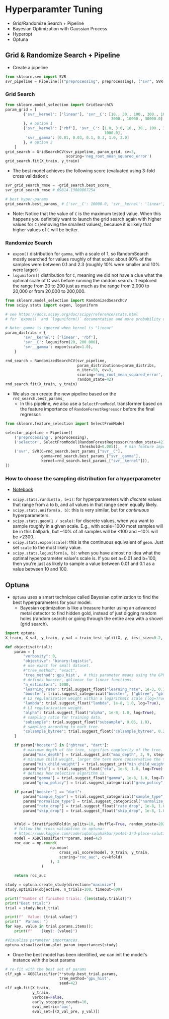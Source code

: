 # Hyperparamter Tuning

- Grid/Randomize Search + Pipeline
- Bayesian Optimization with Gaussian Process
- Hyperopt
- Optuna

## Grid & Randomize Search + Pipeline

- Create a pipeline

```Python
from sklearn.svm import SVR
svr_pipeline = Pipeline([("preprocessing", preprocessing), ("svr", SVR())])
```

### Grid Search

```Python
from sklearn.model_selection import GridSearchCV
param_grid = [
        {'svr__kernel': ['linear'], 'svr__C': [10., 30., 100., 300., 1000.,
                                               3000., 10000., 30000.0]
        }, # option 1
        {'svr__kernel': ['rbf'], 'svr__C': [1.0, 3.0, 10., 30., 100., 300.,
                                            1000.0],
         'svr__gamma': [0.01, 0.03, 0.1, 0.3, 1.0, 3.0]
        }, # option 2
    ]
grid_search = GridSearchCV(svr_pipeline, param_grid, cv=3,
                           scoring='neg_root_mean_squared_error')
grid_search.fit(X_train, y_train)
```

- The best model achieves the following score (evaluated using 3-fold cross validation):

```Python
svr_grid_search_rmse = -grid_search.best_score_
svr_grid_search_rmse # 69814.13889867254

# best hyper-params
grid_search.best_params_ # {'svr__C': 10000.0, 'svr__kernel': 'linear'}
```

- Note: Notice that the value of `C` is the maximum tested value. When this happens you definitely want to launch the grid search again with higher values for `C` (removing the smallest values), because it is likely that higher values of `C` will be better.

### Randomize Search

- `expon()` distribution for `gamma`, with a scale of 1, so RandomSearch mostly searched for values roughly of that scale: about 80% of the samples were between 0.1 and 2.3 (roughly 10% were smaller and 10% were larger)
- `loguniform()` distribution for `C`, meaning we did not have a clue what the optimal scale of C was before running the random search. It explored the range from 20 to 200 just as much as the range from 2,000 to 20,000 or from 20,000 to 200,000.

```Python
from sklearn.model_selection import RandomizedSearchCV
from scipy.stats import expon, loguniform

# see https://docs.scipy.org/doc/scipy/reference/stats.html
# for `expon()` and `loguniform()` documentation and more probability distribution functions.

# Note: gamma is ignored when kernel is "linear"
param_distribs = {
        'svr__kernel': ['linear', 'rbf'],
        'svr__C': loguniform(20, 200_000),
        'svr__gamma': expon(scale=1.0),
    }

rnd_search = RandomizedSearchCV(svr_pipeline,
                                param_distributions=param_distribs,
                                n_iter=50, cv=3,
                                scoring='neg_root_mean_squared_error',
                                random_state=42)
rnd_search.fit(X_train, y_train)

```

- We also can create the new pipeline based on the `rnd_search.best_params_`
  - In this pipeline, we also use a `SelectFromModel` transformer based on the feature importance of `RandomForestRegressor` before the final regressor:

```Python
from sklearn.feature_selection import SelectFromModel

selector_pipeline = Pipeline([
    ('preprocessing', preprocessing),
    ('selector', SelectFromModel(RandomForestRegressor(random_state=42),
                                 threshold=0.005)),  # min feature importance score
    ('svr', SVR(C=rnd_search.best_params_["svr__C"],
                gamma=rnd_search.best_params_["svr__gamma"],
                kernel=rnd_search.best_params_["svr__kernel"])),
])

```

### How to choose the sampling distribution for a hyperparameter

- [Notebook](../notebooks/tutorial/hyperparameter_sampling_distribution.ipynb)

* `scipy.stats.randint(a, b+1)`: for hyperparameters with _discrete_ values that range from a to b, and all values in that range seem equally likely.
* `scipy.stats.uniform(a, b)`: this is very similar, but for _continuous_ hyperparameters.
* `scipy.stats.geom(1 / scale)`: for discrete values, when you want to sample roughly in a given scale. E.g., with scale=1000 most samples will be in this ballpark, but ~10% of all samples will be <100 and ~10% will be >2300.
* `scipy.stats.expon(scale)`: this is the continuous equivalent of `geom`. Just set `scale` to the most likely value.
* `scipy.stats.loguniform(a, b)`: when you have almost no idea what the optimal hyperparameter value's scale is. If you set a=0.01 and b=100, then you're just as likely to sample a value between 0.01 and 0.1 as a value between 10 and 100.

## Optuna

- `Optuna` uses a smart technique called Bayesian optimization to find the best hyperparameters for your model.
  - Bayesian optimization is like a treasure hunter using an advanced metal detector to find hidden gold, instead of just digging random holes (random search) or going through the entire area with a shovel (grid search).

```Python
import optuna
X_train, X_val, y_train, y_val = train_test_split(X, y, test_size=0.2, random_state=42, shuffle=True)

def objective(trial):
    param = {
        "verbosity": 0,
        "objective": "binary:logistic",
        # use exact for small dataset.
        #"tree_method": "exact",
        'tree_method':'gpu_hist',  # this parameter means using the GPU when training our model to speedup the training process
        # defines booster, gblinear for linear functions.
        "n_estimators": 1000,
        "learning_rate": trial.suggest_float("learning_rate", 1e-3, 0.1, log=True),
        "booster": trial.suggest_categorical("booster", ["gbtree", "gblinear", "dart"]),
        # L2 regularization weight within a logarithmic scale (log=True)
        "lambda": trial.suggest_float("lambda", 1e-8, 1.0, log=True),
        # L1 regularization weight.
        "alpha": trial.suggest_float("alpha", 1e-8, 1.0, log=True),
        # sampling ratio for training data.
        "subsample": trial.suggest_float("subsample", 0.05, 1.0),
        # sampling according to each tree.
        "colsample_bytree": trial.suggest_float("colsample_bytree", 0.2, 1.0),
    }

    if param["booster"] in ["gbtree", "dart"]:
        # maximum depth of the tree, signifies complexity of the tree.
        param["max_depth"] = trial.suggest_int("max_depth", 3, 9, step=2)
        # minimum child weight, larger the term more conservative the tree.
        param["min_child_weight"] = trial.suggest_int("min_child_weight", 2, 10)
        param["eta"] = trial.suggest_float("eta", 1e-8, 1.0, log=True)
        # defines how selective algorithm is.
        param["gamma"] = trial.suggest_float("gamma", 1e-8, 1.0, log=True)
        param["grow_policy"] = trial.suggest_categorical("grow_policy", ["depthwise", "lossguide"])

    if param["booster"] == "dart":
        param["sample_type"] = trial.suggest_categorical("sample_type", ["uniform", "weighted"])
        param["normalize_type"] = trial.suggest_categorical("normalize_type", ["tree", "forest"])
        param["rate_drop"] = trial.suggest_float("rate_drop", 1e-8, 1.0, log=True)
        param["skip_drop"] = trial.suggest_float("skip_drop", 1e-8, 1.0, log=True)


    kfold = StratifiedKFold(n_splits=10, shuffle=True, random_state=2024)
    # follow the cross validation in optuna:
    # https://www.kaggle.com/code/iqbalsyahakbar/ps4e1-3rd-place-solution#CatBoost
    model = XGBClassifier(**param, seed=42)
    roc_auc = np.round(
                    np.mean(
                        cross_val_score(model, X_train, y_train,
                        scoring="roc_auc", cv=kfold)
                    ), 3
                )

    return roc_auc

study = optuna.create_study(direction="maximize")
study.optimize(objective, n_trials=100, timeout=600)

print(f"Number of finished trials: {len(study.trials)}")
print("Best trial:")
trial = study.best_trial

print(f"  Value: {trial.value}")
print("  Params: ")
for key, value in trial.params.items():
    print(f"    {key}: {value}")

#Visualize parameter importances.
optuna.visualization.plot_param_importances(study)
```

- Once the best model has been identified, we can init the model's instance with the best params

```Python
# re-fit with the best set of params
clf_xgb = XGBClassifier(**study.best_trial.params,
                        tree_method='gpu_hist',
                        seed=42)
clf_xgb.fit(X_train,
            y_train,
            verbose=False,
            early_stopping_rounds=10,
            eval_metric='auc',
            eval_set=[(X_val_pre, y_val)])
```
